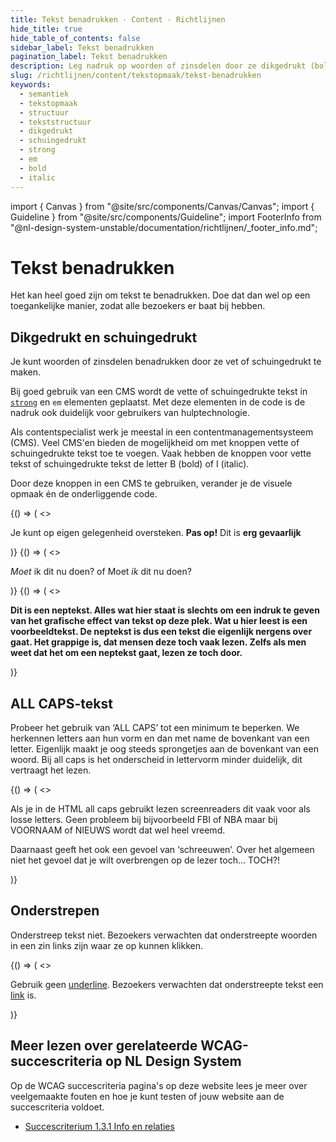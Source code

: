 ```yaml
---
title: Tekst benadrukken · Content · Richtlijnen
hide_title: true
hide_table_of_contents: false
sidebar_label: Tekst benadrukken
pagination_label: Tekst benadrukken
description: Leg nadruk op woorden of zinsdelen door ze dikgedrukt (bold) of schuingedrukt (italic) te maken.
slug: /richtlijnen/content/tekstopmaak/tekst-benadrukken
keywords:
  - semantiek
  - tekstopmaak
  - structuur
  - tekststructuur
  - dikgedrukt
  - schuingedrukt
  - strong
  - em
  - bold
  - italic
---
```


<!-- @license CC0-1.0 -->

import { Canvas } from "@site/src/components/Canvas/Canvas";
import { Guideline } from "@site/src/components/Guideline";
import FooterInfo from "@nl-design-system-unstable/documentation/richtlijnen/\_footer_info.md";

# Tekst benadrukken

Het kan heel goed zijn om tekst te benadrukken. Doe dat dan wel op een toegankelijke manier, zodat alle bezoekers er baat bij hebben.

## Dikgedrukt en schuingedrukt

Je kunt woorden of zinsdelen benadrukken door ze vet of schuingedrukt te maken.

Bij goed gebruik van een CMS wordt de vette of schuingedrukte tekst in [`strong`](/strong) en `em` elementen geplaatst. Met deze elementen in de code is de nadruk ook duidelijk voor gebruikers van hulptechnologie.

Als contentspecialist werk je meestal in een contentmanagementsysteem (CMS). Veel CMS'en bieden de mogelijkheid om met knoppen vette of schuingedrukte tekst toe te voegen. Vaak hebben de knoppen voor vette tekst of schuingedrukte tekst de letter B (bold) of I (italic).

Door deze knoppen in een CMS te gebruiken, verander je de visuele opmaak én de onderliggende code.

<Guideline appearance="do" title="vette tekst gebruiken om een deel van de zin extra belangrijk te maken.">
  <Canvas language="html">
    {() => (
      <>
        <p>
          Je kunt op eigen gelegenheid oversteken. <strong>Pas op!</strong> Dit is <strong>erg gevaarlijk</strong>
        </p>
      </>
    )}
  </Canvas>
</Guideline>

<Guideline appearance="do" title="schuingedrukte tekst gebruiken om de betekenis van de zin aan te passen.">
  <Canvas language="html">
    {() => (
      <>
        <p>
          <em>Moet</em> ik dit nu doen? of Moet <em>ik</em> dit nu doen?
        </p>
      </>
    )}
  </Canvas>
</Guideline>

<Guideline appearance="dont" title="Hele alinea vet maken omdat je dat mooier vindt.">
  <Canvas language="html">
    {() => (
      <>
        <p>
          <strong>
            Dit is een neptekst. Alles wat hier staat is slechts om een indruk te geven van het grafische effect van
            tekst op deze plek. Wat u hier leest is een voorbeeldtekst. De neptekst is dus een tekst die eigenlijk
            nergens over gaat. Het grappige is, dat mensen deze toch vaak lezen. Zelfs als men weet dat het om een
            neptekst gaat, lezen ze toch door.
          </strong>
        </p>
      </>
    )}
  </Canvas>
</Guideline>

## ALL CAPS-tekst

Probeer het gebruik van ‘ALL CAPS’ tot een minimum te beperken. We herkennen letters aan hun vorm en dan met name de bovenkant van een letter. Eigenlijk maakt je oog steeds sprongetjes aan de bovenkant van een woord. Bij all caps is het onderscheid in lettervorm minder duidelijk, dit vertraagt het lezen.

<Guideline appearance="do" title="Beperkt gebruik maken van all caps">
  <Canvas language="html">
    {() => (
      <>
        <p>
          Als je in de HTML all caps gebruikt lezen screenreaders dit vaak voor als losse letters. Geen probleem bij bijvoorbeeld FBI of NBA maar bij VOORNAAM of NIEUWS wordt dat wel heel vreemd.
        </p>
        <p>Daarnaast geeft het ook een gevoel van ‘schreeuwen’. Over het algemeen niet het gevoel dat je wilt overbrengen op de lezer toch… TOCH?!</p>
      </>
    )}
  </Canvas>
</Guideline>

## Onderstrepen

Onderstreep tekst niet. Bezoekers verwachten dat onderstreepte woorden in een zin links zijn waar ze op kunnen klikken.

<Guideline appearance="dont" title="Tekst onderstrepen">
  <Canvas language="html">
    {() => (
      <>
        <p>
          Gebruik geen <u>underline</u>. Bezoekers verwachten dat onderstreepte tekst een <a href="">link</a> is.
        </p>
      </>
    )}
  </Canvas>
</Guideline>

## Meer lezen over gerelateerde WCAG-succescriteria op NL Design System

Op de WCAG succescriteria pagina's op deze website lees je meer over veelgemaakte fouten en hoe je kunt testen of jouw website aan de succescriteria voldoet.

- [Succescriterium 1.3.1 Info en relaties](/wcag/1.3.1)

<FooterInfo />
